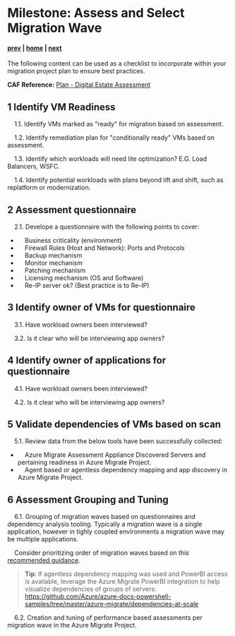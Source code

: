 # Milestone: Assess and Select Migration Wave

#### [prev](./scan.md) | [home](./welcome.md)  | [next](./landingzone.md)

The following content can be used as a checklist to incorporate within your migration project plan to ensure best practices.

**CAF Reference:** [Plan - Digital Estate Assessment ](https://docs.microsoft.com/en-us/azure/cloud-adoption-framework/plan/contoso-migration-assessment)

## **1 Identify VM Readiness** 

&nbsp;&nbsp;&nbsp;&nbsp;1.1\.  Identify VMs marked as "ready" for migration based on assessment.

&nbsp;&nbsp;&nbsp;&nbsp;1.2\. Identify remediation plan for "conditionally ready" VMs based on assessment.

&nbsp;&nbsp;&nbsp;&nbsp;1.3\. Identify which workloads will need lite optimization? E.G. Load Balancers, WSFC.  

&nbsp;&nbsp;&nbsp;&nbsp;1.4\. Identify potential workloads with plans beyond lift and shift, such as replatform or modernization.

## **2 Assessment questionnaire** 

&nbsp;&nbsp;&nbsp;&nbsp;2.1\.  Develope a questionnaire with the following points to cover:
- &nbsp;&nbsp;&nbsp;&nbsp;Business criticality (environment)
- &nbsp;&nbsp;&nbsp;&nbsp;Firewall Rules (Host and Network): Ports and Protocols 
- &nbsp;&nbsp;&nbsp;&nbsp;Backup mechanism 
- &nbsp;&nbsp;&nbsp;&nbsp;Monitor mechanism 
- &nbsp;&nbsp;&nbsp;&nbsp;Patching mechanism 
- &nbsp;&nbsp;&nbsp;&nbsp;Licensing mechanism (OS and Software)
- &nbsp;&nbsp;&nbsp;&nbsp;Re-IP server ok? (Best practice is to Re-IP)

## **3 Identify owner of VMs for questionnaire** 

&nbsp;&nbsp;&nbsp;&nbsp;3.1\.  Have workload owners been interviewed? 

&nbsp;&nbsp;&nbsp;&nbsp;3.2\. Is it clear who will be interviewing app owners?

## **4 Identify owner of applications for questionnaire** 

&nbsp;&nbsp;&nbsp;&nbsp;4.1\.  Have workload owners been interviewed? 

&nbsp;&nbsp;&nbsp;&nbsp;4.2\. Is it clear who will be interviewing app owners?

## **5 Validate dependencies of VMs based on scan** 

&nbsp;&nbsp;&nbsp;&nbsp;5.1\. Review data from the below tools have been successfully collected:  
- &nbsp;&nbsp;&nbsp;&nbsp;Azure Migrate Assessment Appliance Discovered Servers and pertaining readiness in Azure Migrate Project. 
- &nbsp;&nbsp;&nbsp;&nbsp;Agent based or agentless dependency mapping and app discovery in Azure Migrate Project. 

## **6 Assessment Grouping and Tuning** 

&nbsp;&nbsp;&nbsp;&nbsp;6.1\. Grouping of migration waves based on questionnaires and dependency analysis tooling. Typically a migration wave is a single application, however in tighly coupled environments a migration wave may be multiple applications. 

&nbsp;&nbsp;&nbsp;&nbsp;Consider prioritizing order of migration waves based on this [recommended guidance](https://docs.microsoft.com/en-us/azure/migrate/concepts-migration-planning#prioritize-workloads).

>**Tip**: If agentless dependency mapping was used and PowerBI access is available, leverage the Azure Migrate PowerBI integration to help visualize dependencies of groups of servers: https://github.com/Azure/azure-docs-powershell-samples/tree/master/azure-migrate/dependencies-at-scale

&nbsp;&nbsp;&nbsp;&nbsp;6.2\. Creation and tuning of performance based assessments per migration wave in the Azure Migrate Project.
